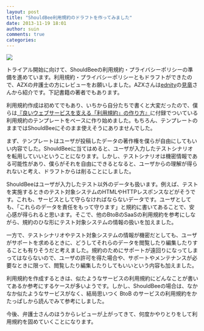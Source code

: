 ```yaml
---
layout: post
title: "ShouldBee利用規約のドラフトを作ってみました"
date: 2013-11-19 18:01
author: suin
comments: true
categories: 
---
```


![](https://s3-ap-northeast-1.amazonaws.com/c16e/blog/2013/1119/2.jpg)


トライアル開始に向けて、ShouldBeeの利用規約・プライバシーポリシーの準備を進めています。利用規約・プライバシーポリシーともドラフトができたので、AZXの弁護士の方にレビューをお願いしました。AZXさんは[ednity]の[見竜]さんから紹介です。下記書籍の著者でもあります。

利用規約作成は初めてでもあり、いちから自分たちで書くと大変だったので、僕らは[『良いウェブサービスを支える「利用規約」の作り方』]に付録でついている利用規約のテンプレートをベースに作り始めました。もちろん、テンプレートのままではShouldBeeにそのまま使えそうにありませんでした。

まず、テンプレートはユーザが投稿したデータの著作権を僕らが自由にしてもいい内容でした。ShouldBeeに当てはめると、ユーザが入力したテストシナリオを転用していいということになります。しかし、テストシナリオは機密情報である可能性があり、僕らがそれを自由にできるとなると、ユーザからの理解が得られないと考え、ドラフトからは削ることにしました。

ShouldBeeはユーザが入力したテスト以外のデータも扱います。例えば、テストを実施するときのテスト対象システムのHTMLやHTTPレスポンスなどがそうです。これも、サービスとして守らなければならないデータです。ユーザとしても、「これらのデータを責任をもって守ります」と規約に書いてあることで、安心感が得られると思います。そこで、他のBtoBのSaaSの利用規約を参考にしながら、規約のひな形にテスト対象システムの情報の扱いを加えました。

一方で、テストシナリオやテスト対象システムの情報が機密だとしても、ユーザがサポートを求めるときに、どうしてそれらのデータを閲覧したり編集したりすることも有りそうだと考えました。規約のためにサポートが遠回りになってしまってはならないので、ユーザの許可を得た場合や、サポートやメンテナンスが必要なときに限って、閲覧したり編集したりしてもいいという内容も加えました。

利用規約を作成するときは、似たようなサービスの利用規約にどんなことが書いてあるか参考にするケースが多いようです。しかし、ShouldBeeの場合は、なかなか似たようなサービスがなく、結局思いつく BtoB のサービスの利用規約をかたっぱしから読んでみて参考にしました。

今後、弁護士さんのほうからレビューが上がってきて、何度かやりとりをして利用規約を固めていくことになります。

[ednity]: http://www.ednity.com/
[見竜]: https://www.facebook.com/kenryu.sato
[『良いウェブサービスを支える「利用規約」の作り方』]: http://www.amazon.co.jp/dp/4774155942
